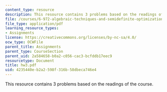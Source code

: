 ```yaml
---
content_type: resource
description: This resource contains 3 problems based on the readings of the course.
file: /courses/6-972-algebraic-techniques-and-semidefinite-optimization-spring-2006/4235440eb2a2598f316b58dbeca746e4_hw3.pdf
file_type: application/pdf
learning_resource_types:
- Assignments
license: https://creativecommons.org/licenses/by-nc-sa/4.0/
ocw_type: OCWFile
parent_title: Assignments
parent_type: CourseSection
parent_uid: 2a584658-b0a2-c056-cac3-bcfddb17eec9
resourcetype: Document
title: hw3.pdf
uid: 4235440e-b2a2-598f-316b-58dbeca746e4
---
```

This resource contains 3 problems based on the readings of the course.